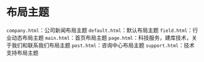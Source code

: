 # 布局主题

`company.html`：公司新闻布局主题
`default.html`：默认布局主题
`field.html`：行业动态布局主题
`main.html`：首页布局主题
`page.html`：科技服务，建库技术，关于我们和联系我们布局主题
`post.html`：咨询中心布局主题
`support.html`：技术支持布局主题
